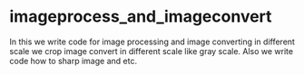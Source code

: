 # imageprocess_and_imageconvert
In this we write code for image processing and image converting in different scale we crop image convert in different scale like gray scale. Also we write code how to sharp image and etc.
